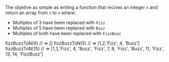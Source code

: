 The objetive as simple as writing a function that recives an integer `n` and return an array from `1` to `n` where:

- Multiples of 3 have been replaced with `Fizz`
- Multiples of 5 have been replaced with `Buzz`
- Multiples of both have been replaced with `FizzBuzz`

fizzBuzzToN(0) // => []
fizzBuzzToN(5) // => [1,2,'Fizz', 4, 'Buzz']
fizzBuzzToN(15) // => [1,2,'Fizz', 4, 'Buzz', 'Fizz', 7, 8, 'Fizz', 'Buzz', 11, 'Fizz', 13, 14, 'FizzBuzz']
